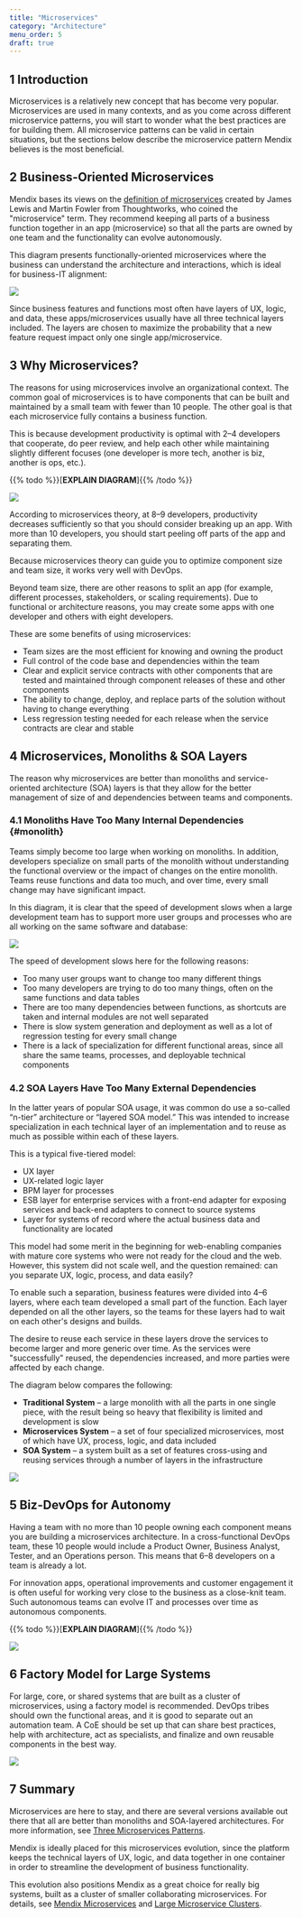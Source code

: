 ```yaml
---
title: "Microservices"
category: "Architecture"
menu_order: 5
draft: true
---
```


## 1 Introduction

Microservices is a relatively new concept that has become very popular. Microservices are used in many contexts, and as you come across different microservice patterns, you will start to wonder what the best practices are for building them. All microservice patterns can be valid in certain situations, but the sections below describe the microservice pattern Mendix believes is the most beneficial.

## 2 Business-Oriented Microservices

Mendix bases its views on the [definition of microservices](https://martinfowler.com/microservices/#what) created by James Lewis and Martin Fowler from Thoughtworks, who coined the "microservice" term. They recommend keeping all parts of a business function together in an app (microservice) so that all the parts are owned by one team and the functionality can evolve autonomously.

This diagram presents functionally-oriented microservices where the business can understand the architecture and interactions, which is ideal for business-IT alignment:

![](attachments/microservices-overview/business-oriented.png)

Since business features and functions most often have layers of UX, logic, and data, these apps/microservices usually have all three technical layers included. The layers are chosen to maximize the probability that a new feature request impact only one single app/microservice. 

## 3 Why Microservices?

The reasons for using microservices involve an organizational context. The common goal of microservices is to have components that can be built and maintained by a small team with fewer than 10 people. The other goal is that each microservice fully contains a business function.

This is because development productivity is optimal with 2–4 developers that cooperate, do peer review, and help each other while maintaining slightly different focuses (one developer is more tech, another is biz, another is ops, etc.).

{{% todo %}}[**EXPLAIN DIAGRAM**]{{% /todo %}}

![](attachments/microservices-overview/why.png)

According to microservices theory, at 8–9 developers, productivity decreases sufficiently so that you should consider breaking up an app. With more than 10 developers, you should start peeling off parts of the app and separating them.

Because microservices theory can guide you to optimize component size and team size, it works very well with DevOps.

Beyond team size, there are other reasons to split an app (for example, different processes, stakeholders, or scaling requirements). Due to functional or architecture reasons, you may create some apps with one developer and others with eight developers.

These are some benefits of using microservices:

* Team sizes are the most efficient for knowing and owning the product
* Full control of the code base and dependencies within the team
* Clear and explicit service contracts with other components that are tested and maintained through component releases of these and other components
* The ability to change, deploy, and replace parts of the solution without having to change everything
* Less regression testing needed for each release when the service contracts are clear and stable

## 4 Microservices, Monoliths & SOA Layers

The reason why microservices are better than monoliths and service-oriented architecture (SOA) layers is that they allow for the better management of size of and dependencies between teams and components.

### 4.1 Monoliths Have Too Many Internal Dependencies {#monolith}

Teams simply become too large when working on monoliths. In addition, developers specialize on small parts of the monolith without understanding the functional overview or the impact of changes on the entire monolith. Teams reuse functions and data too much, and over time, every small change may have significant impact.

In this diagram, it is clear that the speed of development slows when a large development team has to support more user groups and processes who are all working on the same software and database:

![](attachments/microservices-overview/monoliths.png)

The speed of development slows here for the following reasons:

* Too many user groups want to change too many different things
* Too many developers are trying to do too many things, often on the same functions and data tables
* There are too many dependencies between functions, as shortcuts are taken and internal modules are not well separated
* There is slow system generation and deployment as well as a lot of regression testing for every small change
* There is a lack of specialization for different functional areas, since all share the same teams, processes, and deployable technical components

### 4.2 SOA Layers Have Too Many External Dependencies

In the latter years of popular SOA usage, it was common do use a so-called “n-tier” architecture or “layered SOA model.” This was intended to increase specialization in each technical layer of an implementation and to reuse as much as possible within each of these layers. 

This is a typical five-tiered model:

* UX layer
* UX-related logic layer
* BPM layer for processes
* ESB layer for enterprise services with a front-end adapter for exposing services and back-end adapters to connect to source systems
* Layer for systems of record where the actual business data and functionality are located

This model had some merit in the beginning for web-enabling companies with mature core systems who were not ready for the cloud and the web. However, this system did not scale well, and the question remained: can you separate UX, logic, process, and data easily?

To enable such a separation, business features were divided into 4–6 layers, where each team developed a small part of the function. Each layer depended on all the other layers, so the teams for these layers had to wait on each other's designs and builds.

The desire to reuse each service in these layers drove the services to become larger and more generic over time. As the services were "successfully" reused, the dependencies increased, and more parties were affected by each change.

The diagram below compares the following:

* **Traditional System** – a large monolith with all the parts in one single piece, with the result being so heavy that flexibility is limited and development is slow
* **Microservices System** – a set of four specialized microservices, most of which have UX, process, logic, and data included
* **SOA System** –  a system built as a set of features cross-using and reusing services through a number of layers in the infrastructure

![](attachments/microservices-overview/soa.png)

## 5 Biz-DevOps for Autonomy

Having a team with no more than 10 people owning each component means you are building a microservices architecture. In a cross-functional DevOps team, these 10 people would include a Product Owner, Business Analyst, Tester, and an Operations person. This means that 6–8 developers on a team is already a lot.

For innovation apps, operational improvements and customer engagement it is often useful for working very close to the business as a close-knit team. Such autonomous teams can evolve IT and processes over time as autonomous components.

{{% todo %}}[**EXPLAIN DIAGRAM**]{{% /todo %}}

![](attachments/microservices-overview/biz-devops.png)

## 6 Factory Model for Large Systems

For large, core, or shared systems that are built as a cluster of microservices, using a factory model is recommended. DevOps tribes should own the functional areas, and it is good to separate out an automation team. A CoE should be set up that can share best practices, help with architecture, act as specialists, and finalize and own reusable components in the best way.

![](attachments/microservices-overview/factory.png)

## 7 Summary

Microservices are here to stay, and there are several versions available out there that all are better than monoliths and SOA-layered architectures. For more information, see [Three Microservices Patterns](three-microservice-patterns).

Mendix is ideally placed for this microservices evolution, since the platform keeps the technical layers of UX, logic, and data together in one container in order to streamline the development of business functionality.

This evolution also positions Mendix as a great choice for really big systems, built as a cluster of smaller collaborating microservices. For details, see [Mendix Microservices](mendix-microservices) and [Large Microservice Clusters](large-microservice-clusters).
